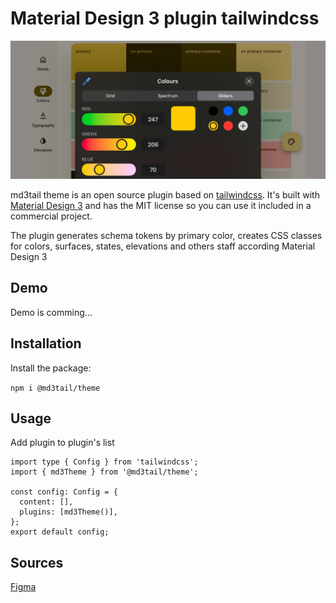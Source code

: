 # Material Design 3 plugin tailwindcss

<img src="https://raw.githubusercontent.com/al-march/md3tail/main/packages/theme/preview.jpg" alt="md3tail theme">

md3tail theme is an open source plugin based on [tailwindcss](https://tailwindcss.com/). It's built with [Material Design 3](https://m3.material.io/) and has the MIT license so you can use it included in a commercial project.

The plugin generates schema tokens by primary color, creates CSS classes for colors, surfaces, states, elevations and others staff according Material Design 3 

## Demo

Demo is comming...

## Installation

Install the package:

```npm i @md3tail/theme```

## Usage
Add plugin to plugin's list

```
import type { Config } from 'tailwindcss';
import { md3Theme } from '@md3tail/theme';

const config: Config = { 
  content: [],
  plugins: [md3Theme()],
};
export default config;
```

## Sources

[Figma](https://www.figma.com/community/file/1035203688168086460)